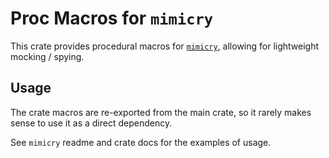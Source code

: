# Proc Macros for `mimicry`

This crate provides procedural macros for [`mimicry`], allowing for lightweight
mocking / spying.

## Usage

The crate macros are re-exported from the main crate, so it rarely makes sense to
use it as a direct dependency.

See `mimicry` readme and crate docs for the examples of usage.

[`mimicry`]: https://crates.io/crates/mimicry
